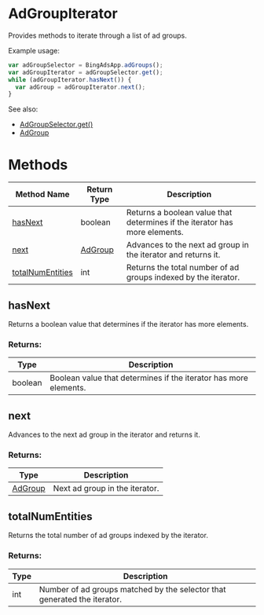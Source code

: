 # AdGroupIterator
Provides methods to iterate through a list of ad groups.

Example usage:
```javascript
var adGroupSelector = BingAdsApp.adGroups();
var adGroupIterator = adGroupSelector.get();
while (adGroupIterator.hasNext()) {
  var adGroup = adGroupIterator.next();
}
```

See also:
- [AdGroupSelector.get()](./AdGroupSelector#get)
- [AdGroup](./AdGroup)

# Methods
|Method Name|Return Type|Description|
|-|-|-
[hasNext](#hasnext)|boolean|Returns a boolean value that determines if the iterator has more elements.
[next](#next)|[AdGroup](./AdGroup)|Advances to the next ad group in the iterator and returns it.<br />
[totalNumEntities](#totalnumentities)|int|Returns the total number of ad groups indexed by the iterator.

## <a name="hasnext"></a>hasNext
Returns a boolean value that determines if the iterator has more elements.
### Returns:
|Type|Description|
|-|-
boolean|Boolean value that determines if the iterator has more elements.

## <a name="next"></a>next
Advances to the next ad group in the iterator and returns it.

### Returns:
|Type|Description|
|-|-
[AdGroup](./AdGroup)|Next ad group in the iterator.

## <a name="totalnumentities"></a>totalNumEntities
Returns the total number of ad groups indexed by the iterator.


### Returns:
|Type|Description|
|-|-
int|Number of ad groups matched by the selector that generated the iterator.

